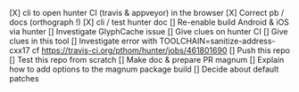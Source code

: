 [X] cli to open hunter CI (travis & appveyor) in the browser
[X] Correct pb / docs (orthograph !)
  [X] cli / test hunter doc
[] Re-enable build Android & iOS via hunter
[] Investigate GlyphCache issue
  [] Give clues on hunter CI
  [] Give clues in this tool
[] Investigate error with TOOLCHAIN=sanitize-address-cxx17
  cf https://travis-ci.org/pthom/hunter/jobs/461801690
[] Push this repo
  [] Test this repo from scratch
  [] Make doc & prepare PR magnum
    [] Explain how to add options to the magnum package build
    [] Decide about default patches
